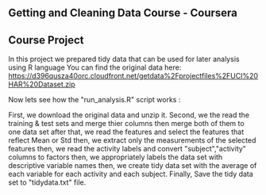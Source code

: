 Getting and Cleaning Data Course - Coursera 
-------------------------------------------
Course Project
-------------------------------------------
In this project we prepared tidy data that can be used for later analysis using R language
You can find the original data here:
https://d396qusza40orc.cloudfront.net/getdata%2Fprojectfiles%2FUCI%20HAR%20Dataset.zip 

Now lets see how the "run_analysis.R" script works : 

First, we download the original data and unzip it.
Second, we the read the training & test sets and merge thier columns then merge both of them to one data set
after that, we read the features and select the features that reflect Mean or Std
then, we extract only the measurements of the selected features
then, we read the activity labels and convert "subject","activity" columns to factors
then, we appropriately labels the data set with descriptive variable names
then, we create tidy data set with the average of each variable for each activity and each subject.
Finally, Save the tidy data set to "tidydata.txt" file.




